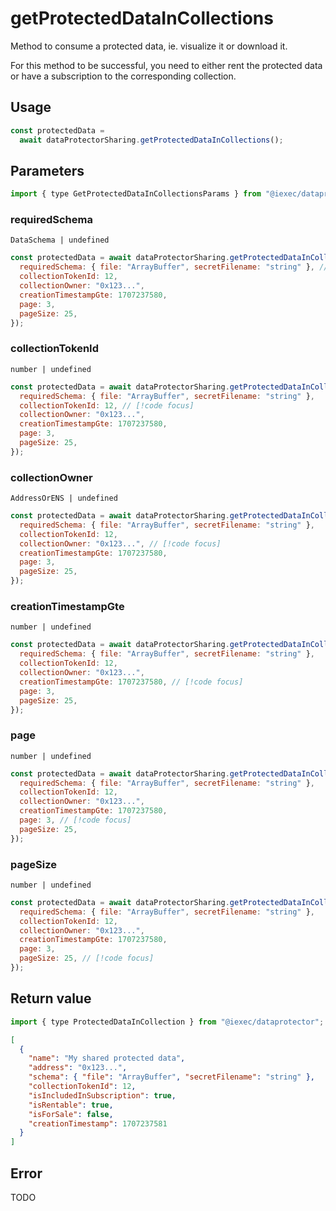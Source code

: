 # getProtectedDataInCollections

Method to consume a protected data, ie. visualize it or download it.

For this method to be successful, you need to either rent the protected data or have a
subscription to the corresponding collection.

## Usage

```javascript
const protectedData =
  await dataProtectorSharing.getProtectedDataInCollections();
```

## Parameters

```js
import { type GetProtectedDataInCollectionsParams } from "@iexec/dataprotector";
```

### requiredSchema

`DataSchema | undefined`

```javascript
const protectedData = await dataProtectorSharing.getProtectedDataInCollections({
  requiredSchema: { file: "ArrayBuffer", secretFilename: "string" }, // [!code focus]
  collectionTokenId: 12,
  collectionOwner: "0x123...",
  creationTimestampGte: 1707237580,
  page: 3,
  pageSize: 25,
});
```

### collectionTokenId

`number | undefined`

```javascript
const protectedData = await dataProtectorSharing.getProtectedDataInCollections({
  requiredSchema: { file: "ArrayBuffer", secretFilename: "string" },
  collectionTokenId: 12, // [!code focus]
  collectionOwner: "0x123...",
  creationTimestampGte: 1707237580,
  page: 3,
  pageSize: 25,
});
```

### collectionOwner

`AddressOrENS | undefined`

```javascript
const protectedData = await dataProtectorSharing.getProtectedDataInCollections({
  requiredSchema: { file: "ArrayBuffer", secretFilename: "string" },
  collectionTokenId: 12,
  collectionOwner: "0x123...", // [!code focus]
  creationTimestampGte: 1707237580,
  page: 3,
  pageSize: 25,
});
```

### creationTimestampGte

`number | undefined`

```javascript
const protectedData = await dataProtectorSharing.getProtectedDataInCollections({
  requiredSchema: { file: "ArrayBuffer", secretFilename: "string" },
  collectionTokenId: 12,
  collectionOwner: "0x123...",
  creationTimestampGte: 1707237580, // [!code focus]
  page: 3,
  pageSize: 25,
});
```

### page

`number | undefined`

```javascript
const protectedData = await dataProtectorSharing.getProtectedDataInCollections({
  requiredSchema: { file: "ArrayBuffer", secretFilename: "string" },
  collectionTokenId: 12,
  collectionOwner: "0x123...",
  creationTimestampGte: 1707237580,
  page: 3, // [!code focus]
  pageSize: 25,
});
```

### pageSize

`number | undefined`

```javascript
const protectedData = await dataProtectorSharing.getProtectedDataInCollections({
  requiredSchema: { file: "ArrayBuffer", secretFilename: "string" },
  collectionTokenId: 12,
  collectionOwner: "0x123...",
  creationTimestampGte: 1707237580,
  page: 3,
  pageSize: 25, // [!code focus]
});
```

## Return value

```js
import { type ProtectedDataInCollection } from "@iexec/dataprotector";
```

```json
[
  {
    "name": "My shared protected data",
    "address": "0x123...",
    "schema": { "file": "ArrayBuffer", "secretFilename": "string" },
    "collectionTokenId": 12,
    "isIncludedInSubscription": true,
    "isRentable": true,
    "isForSale": false,
    "creationTimestamp": 1707237581
  }
]
```

## Error

TODO
